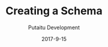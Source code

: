 ---
title: 'Creating a Schema'
description: 'A quick guide on creating Schemas'
sections:
    -
        template: richTextSection
        text: "<h2 id=\"field-and-content-schemas\">Field and Content Schemas</h2>\n\n<p>So you may have noticed that there are 2 types of Schemas: Field and Content. They are configured more or less the same way, but serve very different purposes.</p>\n\n<h3 id=\"content-schema\">Content Schema</h3>\n\n<p>A Content Schema is used for pages and other nodes in the Content tree, such as global site settings.<br />\nAll Content Schemas derive from the &quot;ContentBase&quot; Schema.<br />\nYou can create a new Schema as a direct child of &quot;ContentBase&quot;, or you can use the &quot;Page&quot; Schema, if you are building a Schema for a web page.<br />\nProperties that are unique to Content Schemas:</p>\n\n<ul>\n\t<li>Tabs for categorising your fields</li>\n\t<li>Default tab selector</li>\n\t<li>Allowed Child Schemas for structuring your Content</li>\n</ul>\n\n<h3 id=\"field-schema\">Field Schema</h3>\n\n<p>A Field Schema is used for defining fields within a Content node.<br />\nProperties that are unique to Field Scemas:</p>\n\n<ul>\n\t<li>Field editor for editing the value of the field</li>\n\t<li>Preview template for rendering friendly-looking versions of your fields (uses the <code>&lt;p&gt;${ value }&lt;/p&gt;</code> syntax)</li>\n</ul>\n"
level: beginner
meta:
    id: 694f989fac00605ec96bfc473581e1f016ca8dbc
    parentId: bf70856caed6633b734d5b0e7b61a651305571f1
    language: en
date: '2017-9-15'
author: 'Putaitu Development'
permalink: /guides/creating-a-schema/
layout: sectionPage
---